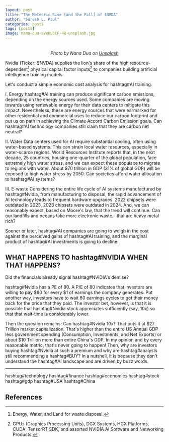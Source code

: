```yaml
---
layout: post
title: "The Meteoric Rise [and the Fall] of $NVDA"
author: "Suresh L. Paul"
categories: posts
tags: [posts]
image: nana-dua-aVeKubCF-48-unsplash.jpg
---
```



<p align="center">
  <br>
  <em>Photo by Nana Dua on <a href="https://unsplash.com/photos/black-and-silver-round-device-aVeKubCF-48">Unsplash</a></em>
</p>


Nvidia (Ticker: $NVDA) supplies the lion's share of the high resource-dependent[^1] physical capital factor inputs[^2] to companies building artificial intelligence training models. 




Let's conduct a simple economic cost analysis for hashtag#AI training.

I. Energy
hashtag#AI training can produce significant carbon emissions, depending on the energy sources used. Some companies are moving towards using renewable energy for their data centers to mitigate this impact. Nevertheless, these are energy sources that were earmarked for other residential and commercial uses to reduce our carbon footprint and put us on path in achieving the Climate Accord Carbon Emission goals. Can hashtag#AI technology companies still claim that they are carbon net neutral?

II. Water
Data centers used for AI require substantial cooling, often using water-based systems. This can strain local water resources, especially in water-scarce regions. World Resources Institute reports that, in the next decade, 25 countries, housing one-quarter of the global population, face extremely high water stress, and we can expect these populace to migrate to regions with water. About $70 trillion in GDP (31% of global GDP) will be exposed to high water stress by 2050. Can societies afford water allocation to hashtag#AI systems?

III. E-waste
Considering the entire life cycle of AI systems manufactured by hashtag#Nvidia, from manufacturing to disposal, the rapid advancement of AI technology leads to frequent hardware upgrades. 2022 chipsets were outdated in 2023, 2023 chipsets were outdated in 2024. And, we can reasonably expect, based on Moore's law, that the trend will continue. Can our landfills and oceans take more electronic waste - that are heavy metal rich?

Sooner or later, hashtag#AI companies are going to weigh in the cost against the perceived gains of hashtag#AI training, and the marginal product of hashtag#AI investments is going to decline. 

WHAT HAPPENS TO hashtag#NVIDIA WHEN THAT HAPPENS?
---
Did the financials already signal hashtag#NVIDIA's demise?

hashtag#Nvidia has a PE of 80. A P/E of 80 indicates that investors are willing to pay $80 for every $1 of earnings the company generates. Put another way, investors have to wait 80 earnings cycles to get their money back for the price that they paid. The investor bet, however, is that it is possible that hashtag#Nvidia stock appreciates sufficiently (say, 10x) so that that wait-time is considerably lower. 

Then the question remains: Can hashtag#Nvidia 10x? That puts it at $27 Trillion market capitalization. That's higher than the entire US Annual GDP less government spending (Consumption, Investments, and Net Exports) or about $10 Trillion more than entire China's GDP. In my opinion and by every reasonable metric, that's never going to happen! Then, why are investors buying hashtag#Nvidia at such a premium and why are hashtag#analysts still recommending a hashtag#BUY? In a nutshell, it is because they don't understand the hashtag#AI landscape and are driven by buzz words.

---
hashtag#technology hashtag#finance hashtag#economics hashtag#stock hashtag#gdp hashtag#USA hashtag#China


## References

[^1]: Energy, Water, and Land for waste disposal.
[^2]: GPUs (Graphics Processing Units), DGX Systems, HGX Platforms, CUDA, TensorRT SDK, and assorted NVIDIA AI Software and Networking Products.